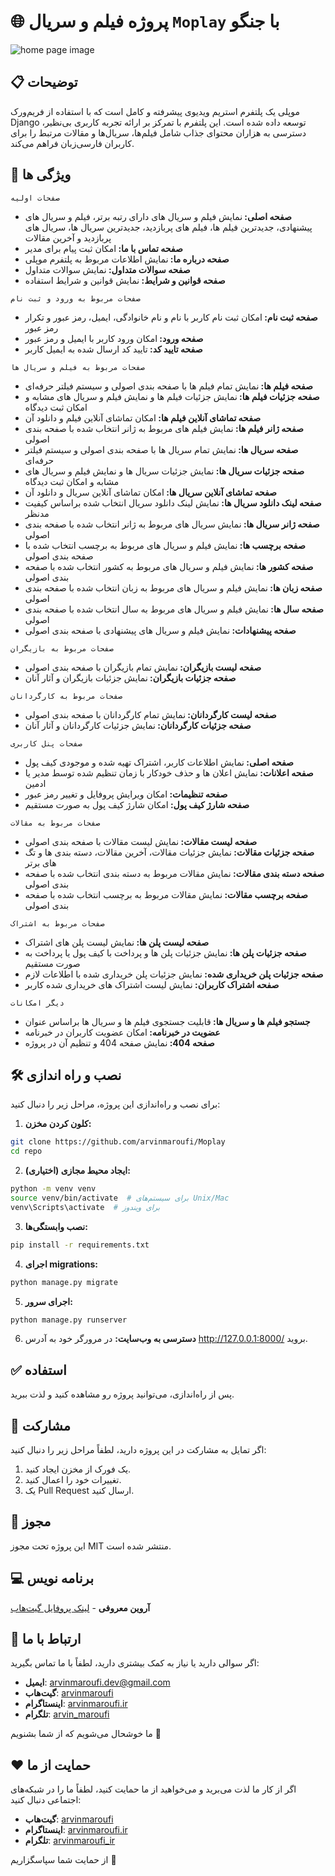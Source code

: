 # 🌐 **پروژه فیلم و سریال `Moplay` با جنگو**
![home page image](screenshot.jpeg "home page")

## 📋 توضیحات
موپلی یک پلتفرم استریم ویدیوی پیشرفته و کامل است که با استفاده از فریم‌ورک Django توسعه داده شده است. این پلتفرم با تمرکز بر ارائه تجربه کاربری بی‌نظیر، دسترسی به هزاران محتوای جذاب شامل فیلم‌ها، سریال‌ها و مقالات مرتبط را برای کاربران فارسی‌زبان فراهم می‌کند.

## 🚀 ویژگی ها

`صفحات اولیه`
- <b>صفحه اصلی: </b>نمایش فیلم و سریال های دارای رتبه برتر، فیلم و سریال های پیشنهادی، جدیدترین فیلم ها، فیلم های پربازدید، جدیدترین سریال ها، سریال های پربازدید و آخرین مقالات
- <b>صفحه تماس با ما: </b>امکان ثبت پیام برای مدیر
- <b>صفحه درباره ما: </b>نمایش اطلاعات مربوط به پلتفرم موپلی
- <b>صفحه سوالات متداول: </b>نمایش سوالات متداول
- <b>صفحه قوانین و شرایط: </b>نمایش قوانین و شرایط استفاده

`صفحات مربوط به ورود و ثبت نام`
- <b>صفحه ثبت نام: </b>امکان ثبت نام کاربر با نام و نام خانوادگی، ایمیل، رمز عبور و تکرار رمز عبور 
- <b>صفحه ورود: </b>امکان ورود کاربر با ایمیل و رمز عبور
- <b>صفحه تایید کد: </b>تایید کد ارسال شده به ایمیل کاربر

`صفحات مربوط به فیلم و سریال ها`
- <b>صفحه فیلم ها: </b>نمایش تمام فیلم ها با صفحه بندی اصولی و سیستم فیلتر حرفه‌ای
- <b>صفحه جزئیات فیلم ها: </b>نمایش جزئیات فیلم ها و نمایش فیلم و سریال های مشابه و امکان ثبت دیدگاه
- <b>صفحه تماشای آنلاین فیلم ها: </b>امکان تماشای آنلاین فیلم و دانلود آن
- <b>صفحه ژانر فیلم ها: </b>نمایش فیلم های مربوط به ژانر انتخاب شده با صفحه بندی اصولی
- <b>صفحه سریال ها: </b>نمایش تمام سریال ها با صفحه بندی اصولی و سیستم فیلتر حرفه‌ای
- <b>صفحه جزئیات سریال ها: </b>نمایش جزئیات سریال ها و نمایش فیلم و سریال های مشابه و امکان ثبت دیدگاه
- <b>صفحه تماشای آنلاین سریال ها: </b>امکان تماشای آنلاین سریال و دانلود آن
- <b>صفحه لینک دانلود سریال ها: </b>نمایش لینک دانلود سریال انتخاب شده براساس کیفیت مدنظر
- <b>صفحه ژانر سریال ها: </b>نمایش سریال های مربوط به ژانر انتخاب شده با صفحه بندی اصولی
- <b>صفحه برچسب ها: </b>نمایش فیلم و سریال های مربوط به برچسب انتخاب شده با صفحه بندی اصولی
- <b>صفحه کشور ها: </b>نمایش فیلم و سریال های مربوط به کشور انتخاب شده با صفحه بندی اصولی
- <b>صفحه زبان ها: </b>نمایش فیلم و سریال های مربوط به زبان انتخاب شده با صفحه بندی اصولی
- <b>صفحه سال ها: </b>نمایش فیلم و سریال های مربوط به سال انتخاب شده با صفحه بندی اصولی
- <b>صفحه پیشنهادات: </b>نمایش فیلم و سریال های پیشنهادی با صفحه بندی اصولی

`صفحات مربوط به بازیگران`
- <b>صفحه لیست بازیگران: </b>نمایش تمام بازیگران با صفحه بندی اصولی
- <b>صفحه جزئیات بازیگران: </b>نمایش جزئیات بازیگران و آثار آنان 

`صفحات مربوط به کارگردانان`
- <b>صفحه لیست کارگردانان: </b>نمایش تمام کارگردانان با صفحه بندی اصولی
- <b>صفحه جزئیات کارگردانان: </b>نمایش جزئیات کارگردانان و آثار آنان 

`صفحات پنل کاربری`
- <b>صفحه اصلی: </b>نمایش اطلاعات کاربر، اشتراک تهیه شده و موجودی کیف پول 
- <b>صفحه اعلانات: </b>نمایش اعلان ها و حذف خودکار با زمان تنظیم شده توسط مدیر یا ادمین
- <b>صفحه تنظیمات: </b>امکان ویرایش پروفایل و تغییر رمز عبور
- <b>صفحه شارژ کیف پول: </b>امکان شارژ کیف پول به صورت مستقیم

`صفحات مربوط به مقالات`
- <b>صفحه لیست مقالات: </b>نمایش لیست مقالات با صفحه بندی اصولی
- <b>صفحه جزئیات مقالات: </b>نمایش جزئیات مقالات، آخرین مقالات، دسته بندی ها و تگ های برتر
- <b>صفحه دسته بندی مقالات: </b>نمایش مقالات مربوط به دسته بندی انتخاب شده با صفحه بندی اصولی
- <b>صفحه برچسب مقالات: </b>نمایش مقالات مربوط به برچسب انتخاب شده با صفحه بندی اصولی

`صفحات مربوط به اشتراک`
- <b>صفحه لیست پلن ها: </b>نمایش لیست پلن های اشتراک
- <b>صفحه جزئیات پلن ها: </b>نمایش جزئیات پلن ها و پرداخت با کیف پول یا پرداخت به صورت مستقیم
- <b>صفحه جزئیات پلن خریداری شده: </b>نمایش جزئیات پلن خریداری شده با اطلاعات لازم
- <b>صفحه اشتراک کاربران: </b>نمایش لیست اشتراک های خریداری شده کاربر

`دیگر امکانات`
- <b>جستجو فیلم ها و سریال ها: </b>قابلیت جستجوی فیلم ها و سریال ها براساس عنوان
- <b>عضویت در خبرنامه: </b>امکان عضویت کاربران در خبرنامه
- <b>صفحه 404: </b>نمایش صفحه 404 و تنظیم آن در پروژه

## 🛠️ نصب و راه اندازی
برای نصب و راه‌اندازی این پروژه، مراحل زیر را دنبال کنید:

1. **کلون کردن مخزن:**

```bash
git clone https://github.com/arvinmaroufi/Moplay
cd repo
```

2. **ایجاد محیط مجازی (اختیاری):**

```bash
python -m venv venv
source venv/bin/activate  # برای سیستم‌های Unix/Mac
venv\Scripts\activate  # برای ویندوز
```

3. **نصب وابستگی‌ها:**
   
```bash
pip install -r requirements.txt
```

4. **اجرای migrations:**

```bash
python manage.py migrate
```

5. **اجرای سرور:**

```bash
python manage.py runserver
```

6. **دسترسی به وب‌سایت:**
   در مرورگر خود به آدرس http://127.0.0.1:8000/ بروید.

## ✅ استفاده

پس از راه‌اندازی، می‌توانید پروژه رو مشاهده کنید و لذت ببرید.

## 🎯 مشارکت

اگر تمایل به مشارکت در این پروژه دارید، لطفاً مراحل زیر را دنبال کنید:

1. یک فورک از مخزن ایجاد کنید.
2. تغییرات خود را اعمال کنید.
3. یک Pull Request ارسال کنید.

## 🧾 مجوز

این پروژه تحت مجوز MIT منتشر شده است.

## 💻 برنامه نویس

**آروین معروفی** - [لینک پروفایل گیت‌هاب](https://github.com/arvinmaroufi)

## 💬 ارتباط با ما

اگر سوالی دارید یا نیاز به کمک بیشتری دارید، لطفاً با ما تماس بگیرید:

- **ایمیل**: [arvinmaroufi.dev@gmail.com](mailto:arvinmaroufi.dev@gmail.com)
- **گیت‌هاب**: [arvinmaroufi](https://github.com/arvinmaroufi/arvinmaroufi/issues)
- **اینستاگرام**: [arvinmaroufi.ir](https://instagram.com/arvinmaroufi.ir)
- **تلگرام**: [arvin_maroufi](https://t.me/arvin_maroufi)

ما خوشحال می‌شویم که از شما بشنویم 🙏

## ❤️ حمایت از ما

اگر از کار ما لذت می‌برید و می‌خواهید از ما حمایت کنید، لطفاً ما را در شبکه‌های اجتماعی دنبال کنید:

- **گیت‌هاب**: [arvinmaroufi](https://github.com/arvinmaroufi)
- **اینستاگرام**: [arvinmaroufi.ir](https://instagram.com/arvinmaroufi.ir)
- **تلگرام**: [arvinmaroufi_ir](https://t.me/arvinmaroufi_ir)

از حمایت شما سپاسگزاریم 🙏
